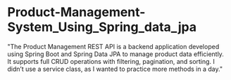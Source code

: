 # Product-Management-System_Using_Spring_data_jpa
"The Product Management REST API is a backend application developed using Spring Boot and Spring Data JPA to manage product data efficiently. It supports full CRUD operations with filtering, pagination, and sorting. I didn’t use a service class, as I wanted to practice more methods in a day."
